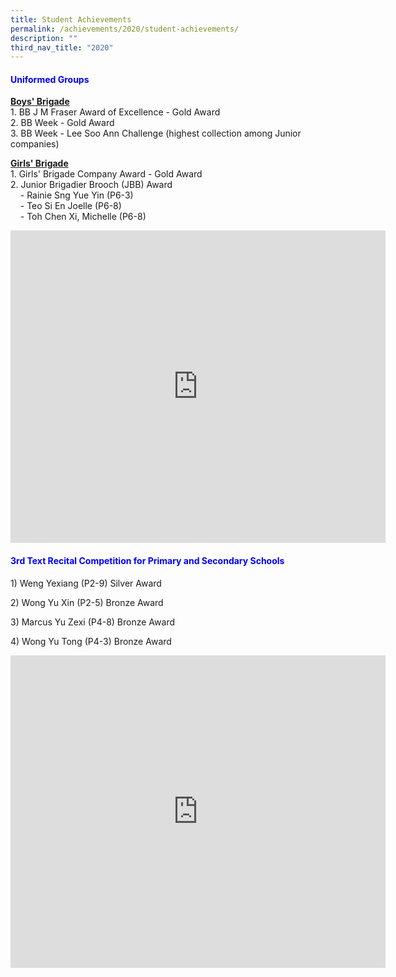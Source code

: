```yaml
---
title: Student Achievements
permalink: /achievements/2020/student-achievements/
description: ""
third_nav_title: "2020"
---
```

<h4 style="color:blue;">Uniformed Groups</h4>
  
<u><strong> Boys' Brigade </strong></u><br>
1.&nbsp;BB J M Fraser Award of Excellence - Gold Award <br>
2.&nbsp;BB Week - Gold Award <br>
3.&nbsp;BB Week - Lee Soo Ann Challenge (highest collection among Junior companies)  
  
<u><strong> Girls' Brigade </strong></u><br>
1.&nbsp;Girls' Brigade Company Award - Gold Award <br>
2.&nbsp;Junior Brigadier Brooch (JBB) Award  
&nbsp; &nbsp; - Rainie Sng Yue Yin (P6-3)  
&nbsp; &nbsp; - Teo Si En Joelle (P6-8)  
&nbsp; &nbsp; - Toh Chen Xi, Michelle (P6-8)
		
<iframe allowfullscreen="true" height="500" width="600" frameborder="0" src="https://docs.google.com/presentation/d/e/2PACX-1vSD4zMHQJh28wfRIKsWAWlcg2jK2UIrU7O4exbueOTIYAz13XRhrUgZw_jWQX3el2CK9tT-d1TF-pEC/embed?start=false&amp;loop=true&amp;delayms=10000"></iframe>

<h4 style="color:blue;">3rd Text Recital Competition for Primary and Secondary Schools</h4>

1)&nbsp;Weng Yexiang (P2-9) Silver Award

2)&nbsp;Wong Yu Xin (P2-5) Bronze Award

3)&nbsp;Marcus Yu Zexi (P4-8) Bronze Award

4)&nbsp;Wong Yu Tong (P4-3) Bronze Award

<iframe allowfullscreen="true" height="500" width="600" frameborder="0" src="https://docs.google.com/presentation/d/e/2PACX-1vTa0gPXz5d_cOkX8Apt4t2rZ2J-jmwSdq4WXYtyTwVilBd64FHrE80RF8NHL-z8AVfQwlVsdLj3VXAP/embed?start=false&amp;loop=true&amp;delayms=10000"></iframe>